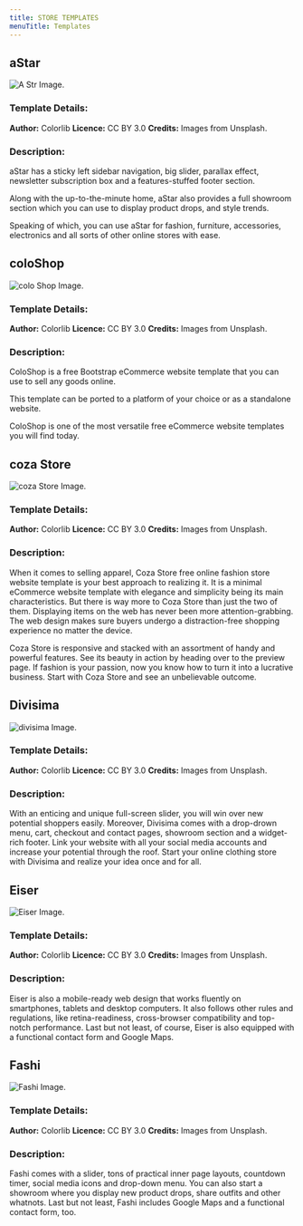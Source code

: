 ```yaml
---
title: STORE TEMPLATES
menuTitle: Templates
---
```


## aStar

![A Str Image](aStar.jpg).

### Template Details:
**Author:** Colorlib
**Licence:** CC BY 3.0
**Credits:** Images from Unsplash.

### Description:

  aStar has a sticky left sidebar navigation, big slider, parallax effect, newsletter subscription box and a features-stuffed footer section.

  Along with the up-to-the-minute home, aStar also provides a full showroom section which you can use to display product drops, and style trends. 

  Speaking of which, you can use aStar for fashion, furniture, accessories, electronics and all sorts of other online stores with ease.


  ## coloShop

![colo Shop Image](aStar.jpg).

### Template Details:
**Author:** Colorlib
**Licence:** CC BY 3.0
**Credits:** Images from Unsplash.

### Description:

  ColoShop is a free Bootstrap eCommerce website template that you can use to sell any goods online. 
  
  This template can be ported to a platform of your choice or as a standalone website. 
  
  ColoShop is one of the most versatile free eCommerce website templates you will find today. 


   ## coza Store

![coza Store Image](aStar.jpg).

### Template Details:
**Author:** Colorlib
**Licence:** CC BY 3.0
**Credits:** Images from Unsplash.

### Description:

When it comes to selling apparel, Coza Store free online fashion store website template is your best approach to realizing it. It is a minimal eCommerce website template with elegance and simplicity being its main characteristics. But there is way more to Coza Store than just the two of them. Displaying items on the web has never been more attention-grabbing. The web design makes sure buyers undergo a distraction-free shopping experience no matter the device.

Coza Store is responsive and stacked with an assortment of handy and powerful features. See its beauty in action by heading over to the preview page. If fashion is your passion, now you know how to turn it into a lucrative business. Start with Coza Store and see an unbelievable outcome.


 ## Divisima

![divisima Image](aStar.jpg).

### Template Details:
**Author:** Colorlib
**Licence:** CC BY 3.0
**Credits:** Images from Unsplash.

### Description:

With an enticing and unique full-screen slider, you will win over new potential shoppers easily. Moreover, Divisima comes with a drop-drown menu, cart, checkout and contact pages, showroom section and a widget-rich footer. Link your website with all your social media accounts and increase your potential through the roof. Start your online clothing store with Divisima and realize your idea once and for all.


 ## Eiser

![Eiser Image](aStar.jpg).

### Template Details:
**Author:** Colorlib
**Licence:** CC BY 3.0
**Credits:** Images from Unsplash.

### Description:

Eiser is also a mobile-ready web design that works fluently on smartphones, tablets and desktop computers. It also follows other rules and regulations, like retina-readiness, cross-browser compatibility and top-notch performance. Last but not least, of course, Eiser is also equipped with a functional contact form and Google Maps.


 ## Fashi

![Fashi Image](aStar.jpg).

### Template Details:
**Author:** Colorlib
**Licence:** CC BY 3.0
**Credits:** Images from Unsplash.

### Description:

 Fashi comes with a slider, tons of practical inner page layouts, countdown timer, social media icons and drop-down menu. You can also start a showroom where you display new product drops, share outfits and other whatnots. Last but not least, Fashi includes Google Maps and a functional contact form, too.


 



